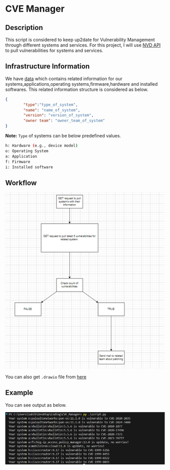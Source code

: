 # CVE Manager

## Description

This script is considered to keep up2date for Vulnerability Management through different systems and services. For this project, I will use [NVD API](https://nvd.nist.gov/developers/vulnerabilities) to pull vulnerabilities for systems and services.


## Infrastructure Information

We have [data](systems.json) which contains related information for our systems,applications,operating systems,firmware,hardware and installed softwares.
This related information structure is considered as below.
```json
{
        "type":"type_of_system",
        "name": "name_of_system",
        "version": "version_of_system",
        "owner team": "owner_team_of_system" 
}
```

**Note:** `Type` of systems can be below predefined values.
```bash
h: Hardware (e.g., device model)
o: Operating System
a: Application
f: Firmware
i: Installed software
```

## Workflow

![alt text](img/image.png)

You can also get `.drawio` file from [here](CVE_Manager.drawio)


## Example

You can see output as below.


![alt text](img/image-1.png)
